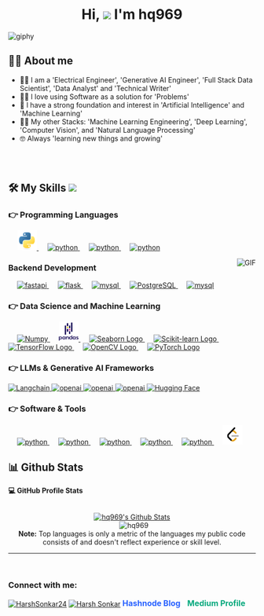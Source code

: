 <h1 align="center">Hi, <img src="https://media.giphy.com/media/hvRJCLFzcasrR4ia7z/giphy.gif" width="35"> I'm hq969 </h1>
</p>
<img align='right' src="https://media1.giphy.com/media/v1.Y2lkPTc5MGI3NjExYTUzNzR4cWtkaDh4YTFjazA3cHVmZWxmbmthd2wzMnU4ZnkxcGJ1cCZlcD12MV9pbnRlcm5hbF9naWZfYnlfaWQmY3Q9Zw/l0IyeheChYxx2byDu/giphy.gif" width="1000" alt="giphy">

<br>


## :sassy_man:  About me
- :technologist: I am a 'Electrical Engineer', 'Generative AI Engineer', 'Full Stack Data Scientist', 'Data Analyst' and 'Technical Writer'
- :technologist: I love using Software as a solution for 'Problems'
- 📝 I have a strong foundation and interest in 'Artificial Intelligence' and 'Machine Learning' 
- :student: My other Stacks: 'Machine Learning Engineering', 'Deep Learning', 'Computer Vision', and 'Natural Language Processing'
- :nerd_face: Always 'learning new things and growing'

<br>

<br>


## 🛠 My Skills <img src="https://media.giphy.com/media/iY8CRBdQXODJSCERIr/giphy.gif" width="30px">&nbsp; 

### 👉 Programming Languages
<p align="left">
	&emsp;
	<a href="https://www.python.org" target="_blank" rel="noreferrer"> <img src="https://raw.githubusercontent.com/devicons/devicon/master/icons/python/python-original.svg" alt="python" width="40" height="40"/> </a>
        &emsp;
	<a href="https://www.java.com/en/" target="_blank" rel="noreferrer"> <img src="https://www.vectorlogo.zone/logos/java/java-icon.svg" alt="python" width="40" height="40"/> </a>
        &emsp;
	<a href="https://www.r-project.org/" target="_blank" rel="noreferrer"> <img src="https://www.vectorlogo.zone/logos/r-project/r-project-official.svg" alt="python" width="40" height="40"/> </a>
        &emsp;
	<a href="https://visualstudio.microsoft.com/vs/features/cplusplus/" target="_blank" rel="noreferrer"> <img src="https://raw.githubusercontent.com/isocpp/logos/master/cpp_logo.png" alt="python" width="40" height="40"/> </a>
  


</p>

 <img align="right" alt="GIF" src="https://media.giphy.com/media/836HiJc7pgzy8iNXCn/giphy.gif" />

### Backend Development
 &emsp;
<a href="https://fastapi.tiangolo.com/" target="_blank" rel="noreferrer"> <img src="https://github.com/gilbarbara/logos/blob/main/logos/fastapi.svg" alt="fastapi" width="40" height="40"/> </a>
&emsp;
<a href="https://flask.palletsprojects.com/" target="_blank" rel="noreferrer"> <img src="https://www.vectorlogo.zone/logos/palletsprojects_flask/palletsprojects_flask-ar21.svg" alt="flask" width="40" height="40"/> </a>
&emsp;
 <a href="https://www.mysql.com/" target="_blank" rel="noreferrer"> <img src="https://www.vectorlogo.zone/logos/mysql/mysql-official.svg" alt="mysql" width="40" height="40"/>
  </a>
  &emsp;
<a href="https://www.postgresql.org/" target="_blank" rel="noreferrer">
  <img src="https://www.vectorlogo.zone/logos/postgresql/postgresql-icon.svg" alt="PostgreSQL" width="40" height="40"/>
</a>
  &emsp;
 <a href="https://www.mysql.com/" target="_blank" rel="noreferrer"> <img src="https://www.vectorlogo.zone/logos/mysql/mysql-official.svg" alt="mysql" width="40" height="40"/> </a>

 
 
 ### 👉 Data Science and Machine Learning

<p align="left"> 
  &emsp; 
  <a href="https://www.w3.org/html/" target="_blank"> 
   <img alt="Numpy" src="https://www.vectorlogo.zone/logos/numpy/numpy-icon.svg" width="40" height="40">
  </a>   
  &emsp;
  <a href="https://www.w3schools.com/css/" target="_blank">
    <img alt="Pandas" src="https://github.com/devicons/devicon/blob/master/icons/pandas/pandas-original-wordmark.svg" width="40" height="40">
  </a> 
  &emsp; 
  <a href="https://www.w3.org/html/" target="_blank"> 
   <img alt="Seaborn Logo" src="https://github.com/gilbarbara/logos/blob/main/logos/seaborn-icon.svg" width="40" height="40">
  </a>
  &emsp; 
  <a href="https://www.w3.org/html/" target="_blank"> 
   <img alt="Scikit-learn Logo" src="https://upload.wikimedia.org/wikipedia/commons/0/05/Scikit_learn_logo_small.svg" width="40" height="40">
  </a>
  &emsp; 
  <a href="https://www.w3.org/html/" target="_blank"> 
   <img alt="TensorFlow Logo" src="https://www.vectorlogo.zone/logos/tensorflow/tensorflow-icon.svg" width="40" height="40">
  </a>
  &emsp; 
  <a href="https://www.w3.org/html/" target="_blank"> 
   <img alt="OpenCV Logo" src="https://www.vectorlogo.zone/logos/opencv/opencv-icon.svg" width="40" height="40">
  </a>
  &emsp; 
  <a href="https://www.w3.org/html/" target="_blank"> 
   <img alt="PyTorch Logo" src="https://www.vectorlogo.zone/logos/pytorch/pytorch-icon.svg" width="40" height="40">
<a/>
</p>

### 👉 LLMs & Generative AI Frameworks

<a href="https://www.langchain.com/" target="_blank">
  <img alt="Langchain" src="https://github.com/detain/svg-logos/blob/master/svg/l/langchain-1.svg" width="40" height="40">
</a>

<a href="https://openai.com/" target="_blank">
  <img alt="openai" src="https://github.com/loganmarchione/homelab-svg-assets/blob/main/assets/openai-black.svg" width="40" height="40">
</a>

<a href="https://www.llama.com/" target="_blank">
  <img alt="openai" src="https://github.com/gilbarbara/logos/blob/main/logos/meta-icon.svg" width="40" height="40">
</a>

<a href="https://falcons.ai/" target="_blank">
  <img alt="openai" src="https://github.com/detain/svg-logos/blob/master/svg/f/falcon-4.svg" width="40" height="40">
</a>

<a href="https://huggingface.co/" target="_blank">
  <img alt="Hugging Face" src="https://huggingface.co/favicon.ico" width="40" height="40">
</a>




### 👉 Software & Tools
 
<p align="left">
	&emsp;
	<a href="https://www.tableau.com/" target="_blank" rel="noreferrer"> <img src="https://github.com/get-icon/geticon/blob/master/icons/tableau-icon.svg" alt="python" width="40" height="40"/> </a>
	&emsp;
	<a href="https://code.visualstudio.com/" target="_blank" rel="noreferrer"> <img src="https://github.com/benc-uk/icon-collection/blob/master/azure-docs/logo_vs-code.svg" alt="python" width="40" height="40"/> </a>
	&emsp;
	<a href="https://codepen.io/" target="_blank" rel="noreferrer"> <img src="https://www.vectorlogo.zone/logos/codepen/codepen-tile.svg" alt="python" width="40" height="40"/> </a>
	&emsp;
	<a href="https://app.netlify.com/" target="_blank" rel="noreferrer"> <img src="https://www.vectorlogo.zone/logos/netlify/netlify-icon.svg" alt="python" width="40" height="40"/> </a>
	&emsp;
	<a href="https://www.jetbrains.com/pycharm/" target="_blank" rel="noreferrer"> <img src="https://github.com/gilbarbara/logos/blob/main/logos/pycharm.svg" alt="python" width="40" height="40"/> </a>
	&emsp;
	<a href="https://leetcode.com/" target="_blank" rel="noreferrer"> <img src="https://github.com/edent/SuperTinyIcons/blob/master/images/svg/leetcode.svg" alt="python" width="40" height="40"/> </a>

 
	

</p>

## 📊 Github Stats



  <summary><b>💻 GitHub Profile Stats</b></summary>
  <br/>
  <p align="center">
    <a href="https://github.com/hq969/github-readme-stats"><img alt="hq969's Github Stats" src="https://github-readme-stats.vercel.app/api?username=hq969&show_icons=true&count_private=true&theme=algolia" height="192px"/></a>
<br/>
  &nbsp;
	  <img src="https://github-readme-stats.vercel.app/api/top-langs?username=hq969&langs_count=10&show_icons=true&locale=en&layout=compact&theme=algolia" alt="hq969" height="192px"/>
  <br/>
  <b>Note:</b> Top languages is only a metric of the languages my public code consists of and doesn't reflect experience or skill level.
  </p>

----

<br/>

<h3 align="left">Connect with me:</h3>
<p align="left">
<a href="https://x.com/HarshSonkar24/" target="blank"><img align="center" src="https://raw.githubusercontent.com/rahuldkjain/github-profile-readme-generator/master/src/images/icons/Social/twitter.svg" alt="HarshSonkar24" height="30" width="40" /></a>
<a href="https://www.linkedin.com/in/harsh-sonkar-232573250/" target="blank"><img align="center" src="https://raw.githubusercontent.com/rahuldkjain/github-profile-readme-generator/master/src/images/icons/Social/linked-in-alt.svg" alt="Harsh Sonkar" height="30" width="40" /></a>
<a href="https://lungcancer.hashnode.dev/" target="_blank" rel="noopener noreferrer" style="text-decoration: none; color: #2962FF; font-weight: bold; font-size: 16px; margin-right: 10px;">
  Hashnode Blog
</a>

<a href="https://medium.com/@hq969" target="_blank" rel="noopener noreferrer" style="text-decoration: none; color: #03A87C; font-weight: bold; font-size: 16px;">
  Medium Profile
</a>


</p>
